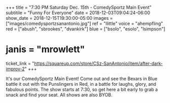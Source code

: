 +++
title = "7:30 PM Saturday Dec. 15th - ComedySportz Main Event"
subtitile = "Funny For Everyone"
date = 2018-12-03T09:04:24-06:00
show_date = 2018-12-15T19:30:00-05:00
images = ["images/comedysportzsanantonio.jpg"]
ref = "llittle"
voice = "ahempfling"
red = ["abush", "sbrookes", "dvankirk"]
blue = ["bsolo", "esolo", "lsimpson"]
# janis = "mrowlett"


ticket_link = "https://squareup.com/store/CSz-SanAntonio/item/after-dark-improv-2"
+++

It's our ComedySportz Main Event! Come out and see the Bexars in Blue battle it out with the Punslingers in Red, in a battle for laughs, glory, and fabulous points. The show starts at 7:30, so get here a bit early to grab a snack and find your seat. All shows are also BYOB.
